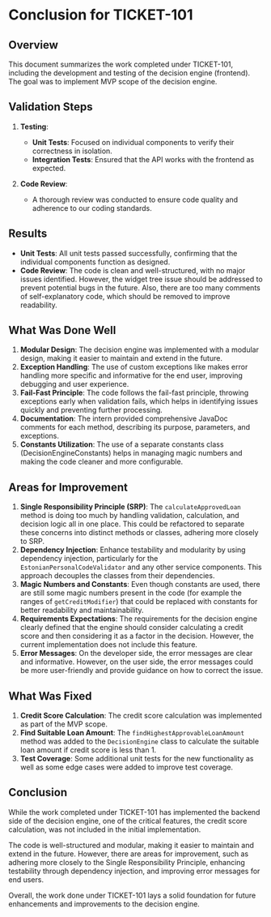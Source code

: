 # Conclusion for TICKET-101

## Overview

This document summarizes the work completed under TICKET-101, including the development and testing of the decision engine (frontend). The goal was to implement MVP scope of the decision engine.

## Validation Steps

1. **Testing**:
    - **Unit Tests**: Focused on individual components to verify their correctness in isolation.
    - **Integration Tests**: Ensured that the API works with the frontend as expected.

2. **Code Review**:
    - A thorough review was conducted to ensure code quality and adherence to our coding standards.

## Results

- **Unit Tests**: All unit tests passed successfully, confirming that the individual components function as designed.
- **Code Review**: The code is clean and well-structured, with no major issues identified. However, the widget tree issue should be addressed to prevent potential bugs in the future. Also, there are too many comments of self-explanatory code, which should be removed to improve readability.

## What Was Done Well

1. **Modular Design**: The decision engine was implemented with a modular design, making it easier to maintain and extend in the future.
2. **Exception Handling**: The use of custom exceptions like makes error handling more specific and informative for the end user, improving debugging and user experience.
3. **Fail-Fast Principle**: The code follows the fail-fast principle, throwing exceptions early when validation fails, which helps in identifying issues quickly and preventing further processing.
4. **Documentation**: The intern provided comprehensive JavaDoc comments for each method, describing its purpose, parameters, and exceptions.
5. **Constants Utilization**: The use of a separate constants class (DecisionEngineConstants) helps in managing magic numbers and making the code cleaner and more configurable.

## Areas for Improvement

1. **Single Responsibility Principle (SRP)**: The `calculateApprovedLoan` method is doing too much by handling validation, calculation, and decision logic all in one place. This could be refactored to separate these concerns into distinct methods or classes, adhering more closely to SRP.
2. **Dependency Injection**: Enhance testability and modularity by using dependency injection, particularly for the `EstonianPersonalCodeValidator` and any other service components. This approach decouples the classes from their dependencies. 
3. **Magic Numbers and Constants**: Even though constants are used, there are still some magic numbers present in the code (for example the ranges of `getCreditModifier`) that could be replaced with constants for better readability and maintainability.
4. **Requirements Expectations**: The requirements for the decision engine clearly defined that the engine should consider calculating a credit score and then considering it as a factor in the decision. However, the current implementation does not include this feature.
5. **Error Messages**: On the developer side, the error messages are clear and informative. However, on the user side, the error messages could be more user-friendly and provide guidance on how to correct the issue.

## What Was Fixed

1. **Credit Score Calculation**: The credit score calculation was implemented as part of the MVP scope.
2. **Find Suitable Loan Amount**: The `findHighestApprovableLoanAmount` method was added to the `DecisionEngine` class to calculate the suitable loan amount if credit score is less than 1.
3. **Test Coverage**: Some additional unit tests for the new functionality as well as some edge cases were added to improve test coverage. 

## Conclusion

While the work completed under TICKET-101 has implemented the backend side of the decision engine, one of the critical features, the credit score calculation, was not included in the initial implementation.

The code is well-structured and modular, making it easier to maintain and extend in the future. However, there are areas for improvement, such as adhering more closely to the Single Responsibility Principle, enhancing testability through dependency injection, and improving error messages for end users.

Overall, the work done under TICKET-101 lays a solid foundation for future enhancements and improvements to the decision engine.
